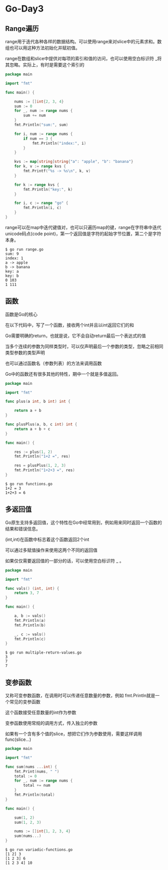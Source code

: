# Go-Day3

## Range遍历

range用于迭代各种各样的数据结构。可以使用range来对slice中的元素求和。数组也可以用这种方法初始化并赋初值。

range在数组和slice中提供对每项的索引和值的访问，也可以使用空白标识符 _将其忽略。实际上，有时是需要这个索引的

```Go
package main

import "fmt"

func main() {

    nums := []int{2, 3, 4}
    sum := 0
    for _, num := range nums {
        sum += num
    }
    fmt.Println("sum:", sum)

    for i, num := range nums {
        if num == 3 {
            fmt.Println("index:", i)
        }
    }

    kvs := map[string]string{"a": "apple", "b": "banana"}
    for k, v := range kvs {
        fmt.Printf("%s -> %s\n", k, v)
    }

    for k := range kvs {
        fmt.Println("key:", k)
    }

    for i, c := range "go" {
        fmt.Println(i, c)
    }
}
```

range可以在map中迭代键值对，也可以只遍历map的键，range在字符串中迭代unicode码点(code point)，第一个返回值是字符的起始字节位置，第二个是字符本身。

```shell
$ go run range.go
sum: 9
index: 1
a -> apple
b -> banana
key: a
key: b
0 103
1 111
```

## 函数

函数是Go的核心

在以下代码中，写了一个函数，接收两个int并且以int返回它们的和

Go需要明确的return，也就是说，它不会自动return最后一个表达式的值

当多个连续的参数为同样类型时，可以仅声明最后一个参数的类型，忽略之前相同类型参数的类型声明

也可以通过函数名（参数列表）的方法来调用函数

Go中的函数还有很多其他的特性，期中一个就是多值返回。

```Go
package main

import "fmt"

func plus(a int, b int) int {

    return a + b
}

func plusPlus(a, b, c int) int {
    return a + b + c
}

func main() {

    res := plus(1, 2)
    fmt.Println("1+2 =", res)

    res = plusPlus(1, 2, 3)
    fmt.Println("1+2+3 =", res)
}
```

```shell
$ go run functions.go
1+2 = 3
1+2+3 = 6
```

## 多返回值

Go原生支持多返回值，这个特性在Go中经常用到，例如用来同时返回一个函数的结果和错误信息。

(int,int)在函数中标志着这个函数返回2个int

可以通过多赋值操作来使用这两个不同的返回值

如果仅仅需要返回值的一部分的话，可以使用空白标识符 _ 。

```Go
package main

import "fmt"

func vals() (int, int) {
    return 3, 7
}

func main() {

    a, b := vals()
    fmt.Println(a)
    fmt.Println(b)

    _, c := vals()
    fmt.Println(c)
}
```

```shell
$ go run multiple-return-values.go
3
7
7
```

## 变参函数

又称可变参数函数，在调用时可以传递任意数量的参数，例如 fmt.Println就是一个常见的变参函数

这个函数接受任意数量的int作为参数

变参函数使用常规的调用方式，传入独立的参数

如果有一个含有多个值的slice，想把它们作为参数使用，需要这样调用 func(slice...)

```Go
package main

import "fmt"

func sum(nums ...int) {
    fmt.Print(nums, " ")
    total := 0
    for _, num := range nums {
        total += num
    }
    fmt.Println(total)
}

func main() {

    sum(1, 2)
    sum(1, 2, 3)

    nums := []int{1, 2, 3, 4}
    sum(nums...)
}
```

```shell
$ go run variadic-functions.go 
[1 2] 3
[1 2 3] 6
[1 2 3 4] 10
```

